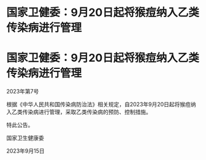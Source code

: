 # 国家卫健委：9月20日起将猴痘纳入乙类传染病进行管理

# 国家卫健委：9月20日起将猴痘纳入乙类传染病进行管理

2023年第7号

根据《中华人民共和国传染病防治法》相关规定，自2023年9月20日起将猴痘纳入乙类传染病进行管理，采取乙类传染病的预防、控制措施。

特此公告。

国家卫生健康委

2023年9月15日

